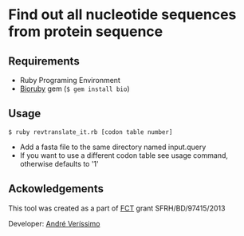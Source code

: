 # Find out all nucleotide sequences from protein sequence

## Requirements

- Ruby Programing Environment
- [Bioruby](http://bioruby.org/) gem (`$ gem install bio`)

## Usage

    $ ruby revtranslate_it.rb [codon table number]

- Add a fasta file to the same directory named input.query
- If you want to use a different codon table see usage command, otherwise defaults to '1'

## Ackowledgements

This tool was created as a part of [FCT](www.fct.pt) grant SFRH/BD/97415/2013

Developer:  [André Veríssimo](http://web.tecnico.ulisboa.pt/andre.verissimo/)
